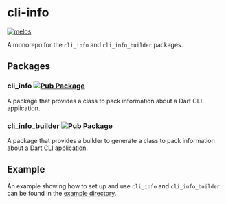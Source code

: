 # cli-info

[![melos](https://img.shields.io/badge/maintained%20with-melos-f700ff.svg?style=flat-square)](https://github.com/invertase/melos)

A monorepo for the `cli_info` and `cli_info_builder` packages.

## Packages

### cli_info [![Pub Package](https://img.shields.io/pub/v/cli_info.svg)](https://pub.dev/packages/cli_info)

A package that provides a class to pack information about a Dart CLI application.

### cli_info_builder [![Pub Package](https://img.shields.io/pub/v/cli_info_builder.svg)](https://pub.dev/packages/cli_info_builder)

A package that provides a builder to generate a class to pack information about a Dart CLI application.

## Example

An example showing how to set up and use `cli_info` and `cli_info_builder` can be found in the [example directory](https://github.com/blendfactory/cli-info/tree/main/packages/cli_info_builder/example).
